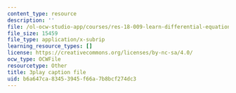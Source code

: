 ```yaml
---
content_type: resource
description: ''
file: /ol-ocw-studio-app/courses/res-18-009-learn-differential-equations-up-close-with-gilbert-strang-and-cleve-moler-fall-2015/b6a647ca83453945f66a7b8bcf274dc3_aW-e04zwTnc.srt
file_size: 15459
file_type: application/x-subrip
learning_resource_types: []
license: https://creativecommons.org/licenses/by-nc-sa/4.0/
ocw_type: OCWFile
resourcetype: Other
title: 3play caption file
uid: b6a647ca-8345-3945-f66a-7b8bcf274dc3
---
```

